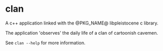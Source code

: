 # clan
A c++ application linked with the @PKG_NAME@ libpleistocene c library.

The application 'observes' the daily life of a clan of cartoonish cavemen.

See `clan --help` for more information.
